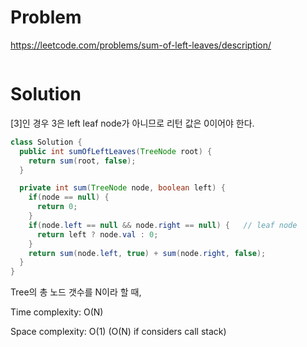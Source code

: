 # Problem
https://leetcode.com/problems/sum-of-left-leaves/description/
```
```

# Solution

[3]인 경우 3은 left leaf node가 아니므로 리턴 값은 0이어야 한다.

```java
class Solution {
  public int sumOfLeftLeaves(TreeNode root) {
    return sum(root, false);
  }

  private int sum(TreeNode node, boolean left) {
    if(node == null) {
      return 0;
    }
    if(node.left == null && node.right == null) {   // leaf node
      return left ? node.val : 0;
    }
    return sum(node.left, true) + sum(node.right, false);
  }
}
```

Tree의 총 노드 갯수를 N이라 할 때,

Time complexity: O(N)

Space complexity: O(1) (O(N) if considers call stack)
